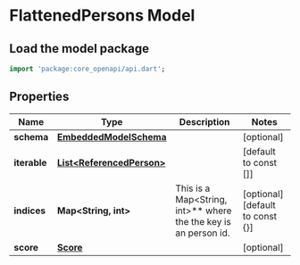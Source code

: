 # FlattenedPersons Model

## Load the model package
```dart
import 'package:core_openapi/api.dart';
```

## Properties
Name | Type | Description | Notes
------------ | ------------- | ------------- | -------------
**schema** | [**EmbeddedModelSchema**](EmbeddedModelSchema) |  | [optional] 
**iterable** | [**List\<ReferencedPerson\>**](ReferencedPerson) |  | [default to const []]
**indices** | **Map\<String, int\>** | This is a Map\<String, int\>** where the the key is an person id. | [optional] [default to const {}]
**score** | [**Score**](Score) |  | [optional] 




